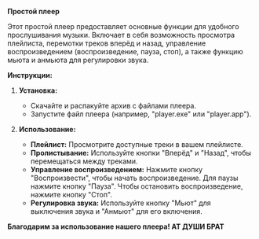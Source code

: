 **Простой плеер**

Этот простой плеер предоставляет основные функции для удобного прослушивания музыки. Включает в себя возможность просмотра плейлиста, перемотки треков вперёд и назад, управление воспроизведением (воспроизведение, пауза, стоп), а также функцию мьюта и анмьюта для регулировки звука.

**Инструкции:**

1. **Установка:**
   - Скачайте и распакуйте архив с файлами плеера.
   - Запустите файл плеера (например, "player.exe" или "player.app").

2. **Использование:**
   - **Плейлист:** Просмотрите доступные треки в вашем плейлисте.
   - **Пролистывание:** Используйте кнопки "Вперёд" и "Назад", чтобы перемещаться между треками.
   - **Управление воспроизведением:** Нажмите кнопку "Воспроизвести", чтобы начать воспроизведение. Для паузы нажмите кнопку "Пауза". Чтобы остановить воспроизведение, нажмите кнопку "Стоп".
   - **Регулировка звука:** Используйте кнопку "Мьют" для выключения звука и "Анмьют" для его включения.


**Благодарим за использование нашего плеера! АТ ДУШИ БРАТ**
